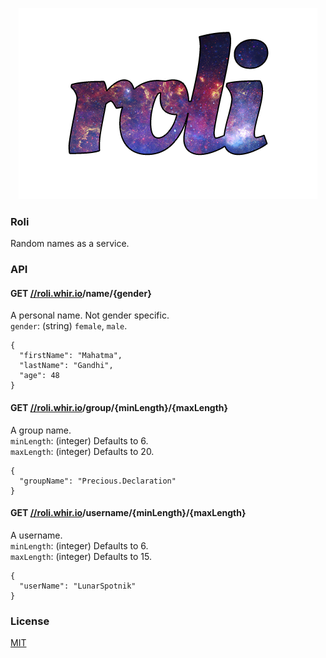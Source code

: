 <p align="center">
	<a href="http://roli.whir.io"><img src="media/roli.png" alt="roli.whir.io" /></a>
</p>

### Roli
Random names as a service.


### API

#### GET [//roli.whir.io](http://roli.whir.io)/name/{gender}
A personal name. Not gender specific.<br />
`gender`: (string) `female`, `male`.

```
{
  "firstName": "Mahatma",
  "lastName": "Gandhi",
  "age": 48
}
```


#### GET [//roli.whir.io](http://roli.whir.io)/group/{minLength}/{maxLength}
A group name.<br />
`minLength`: (integer) Defaults to 6.<br />
`maxLength`: (integer) Defaults to 20.

```
{
  "groupName": "Precious.Declaration"
}
```


#### GET [//roli.whir.io](http://roli.whir.io)/username/{minLength}/{maxLength}
A username.<br />
`minLength`: (integer) Defaults to 6.<br />
`maxLength`: (integer) Defaults to 15.

```
{
  "userName": "LunarSpotnik"
}
```


### License

[MIT](https://github.com/WhirIO/Roli/blob/master/LICENSE)
